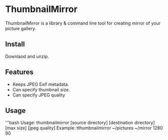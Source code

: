 ThumbnailMirror
==================================================
ThumbnailMirror is a library & command line tool for creating mirror of your picture gallery.

Install
--------------------------------------------------
Downlaod and unzip.

Features
--------------------------------------------------
- Keeps JPEG Exif metadata.
- Can specify thumbnail size.
- Can specify JPEG quality

Usage
--------------------------------------------------
'''bash
Usage:
        thumbnailmirror [source directory] [destination directory] [max size] [jpeg quality]
Example:
        tthumbnailmirror ~/pictures ~/mirror 1280 90
